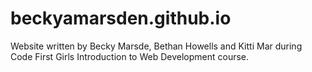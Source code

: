 # beckyamarsden.github.io
 
Website written by Becky Marsde, Bethan Howells and Kitti Mar during Code First Girls Introduction to Web Development course.
